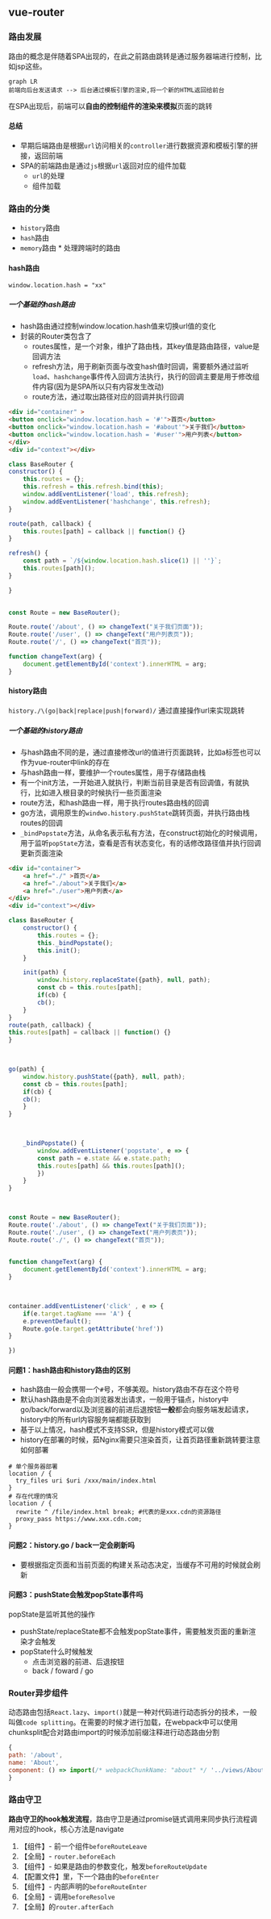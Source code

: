 ## vue-router

### 路由发展

路由的概念是伴随着SPA出现的，在此之前路由跳转是通过服务器端进行控制，比如jsp这些。

```mermaid
graph LR
前端向后台发送请求 --> 后台通过模板引擎的渲染,将一个新的HTML返回给前台
```

在SPA出现后，前端可以**自由的控制组件的渲染来模拟**页面的跳转

#### 总结

- 早期后端路由是根据``url``访问相关的``controller``进行数据资源和模板引擎的拼接，返回前端
- SPA的前端路由是通过`js`根据``url``返回对应的组件加载
  - ``url``的处理
  - 组件加载

### 路由的分类
- `history`路由
- `hash`路由
- `memory`路由 * 处理跨端时的路由
#### hash路由
`window.location.hash = "xx"`
##### 一个基础的hash路由
- hash路由通过控制window.location.hash值来切换url值的变化
- 封装的Router类包含了
	- routes属性，是一个对象，维护了路由栈，其key值是路由路径，value是回调方法
	- refresh方法，用于刷新页面与改变hash值时回调，需要额外通过监听`load`、`hashchange`事件传入回调方法执行，执行的回调主要是用于修改组件内容(因为是SPA所以只有内容发生改动)
	- route方法，通过取出路径对应的回调并执行回调
```html
<div id="container" >
<button onclick="window.location.hash = '#'">首页</button>
<button onclick="window.location.hash = '#about'">关于我们</button>
<button onclick="window.location.hash = '#user'">用户列表</button>
</div>
<div id="context"></div>
```

```js
class BaseRouter {
constructor() {
	this.routes = {};
	this.refresh = this.refresh.bind(this);
	window.addEventListener('load', this.refresh);
	window.addEventListener('hashchange', this.refresh);
}

route(path, callback) {
	this.routes[path] = callback || function() {}
}

refresh() {
	const path = `/${window.location.hash.slice(1) || ''}`;
	this.routes[path]();
}

}
  

const Route = new BaseRouter();

Route.route('/about', () => changeText("关于我们页面"));
Route.route('/user', () => changeText("用户列表页"));
Route.route('/', () => changeText("首页"));

function changeText(arg) {
	document.getElementById('context').innerHTML = arg;
}
```
#### history路由
`history./\(go|back|replace|push|forward)/`
通过直接操作url来实现跳转
##### 一个基础的history路由
- 与hash路由不同的是，通过直接修改url的值进行页面跳转，比如a标签也可以作为vue-router中link的存在
- 与hash路由一样，要维护一个routes属性，用于存储路由栈
- 有一个init方法，一开始进入就执行，判断当前目录是否有回调值，有就执行，比如进入根目录的时候执行一些页面渲染
- route方法，和hash路由一样，用于执行routes路由栈的回调
- go方法，调用原生的`windwo.history.pushState`跳转页面，并执行路由栈routes的回调
- `_bindPopstate`方法，从命名表示私有方法，在construct初始化的时候调用，用于监听`popState`方法，查看是否有状态变化，有的话修改路径值并执行回调更新页面渲染
```html
<div id="container">
	<a href="./" >首页</a>
	<a href="./about">关于我们</a>
	<a href="./user">用户列表</a>
</div>
<div id="context"></div>
```

```js
class BaseRouter {
	constructor() {
		this.routes = {};
		this._bindPopstate();
		this.init();
	}

	init(path) {
		window.history.replaceState({path}, null, path);
		const cb = this.routes[path];
		if(cb) {
		cb();
	}
}
route(path, callback) {
this.routes[path] = callback || function() {}
}

  

go(path) {
	window.history.pushState({path}, null, path);
	const cb = this.routes[path];
	if(cb) {
	cb();
	}
}

  

	_bindPopstate() {
		window.addEventListener('popstate', e => {
		const path = e.state && e.state.path;
		this.routes[path] && this.routes[path]();
		})
	}
}

  

const Route = new BaseRouter();
Route.route('./about', () => changeText("关于我们页面"));
Route.route('./user', () => changeText("用户列表页"));
Route.route('./', () => changeText("首页"));

  
function changeText(arg) {
	document.getElementById('context').innerHTML = arg;
}

  

container.addEventListener('click' , e => {
	if(e.target.tagName === 'A') {
	e.preventDefault();
	Route.go(e.target.getAttribute('href'))
}

})
```

#### 问题1：hash路由和history路由的区别
- hash路由一般会携带一个`#`号，不够美观。history路由不存在这个符号
- 默认hash路由是不会向浏览器发出请求，一般用于锚点，history中go/back/forward以及浏览器的前进后退按钮**一般**都会向服务端发起请求，history中的所有url内容服务端都能获取到
- 基于以上情况，hash模式不支持SSR，但是history模式可以做
- history在部署的时候，茹Nginx需要只渲染首页，让首页路径重新跳转要注意如何部署
```nginx
# 单个服务器部署
location / {
  try_files uri $uri /xxx/main/index.html
}
# 存在代理的情况
location / {
  rewrite ^ /file/index.html break; #代表的是xxx.cdn的资源路径
  proxy_pass https://www.xxx.cdn.com;
}
```

#### 问题2：history.go / back一定会刷新吗
- 要根据指定页面和当前页面的构建关系动态决定，当缓存不可用的时候就会刷新
#### 问题3：pushState会触发popState事件吗
popState是监听其他的操作
- pushState/replaceState都不会触发popState事件，需要触发页面的重新渲染才会触发
- popState什么时候触发
	- 点击浏览器的前进、后退按钮
	- back / foward / go

### Router异步组件
动态路由包括`React.lazy`、`import()`就是一种对代码进行动态拆分的技术，一般叫做`code splitting`。在需要的时候才进行加载，在webpack中可以使用chunksplit配合对路由import的时候添加前缀注释进行动态路由分割
```js
{
path: '/about',
name: 'About',
component: () => import(/* webpackChunkName: "about" */ '../views/About.vue')
}
```

### 路由守卫
**路由守卫的hook触发流程**，路由守卫是通过promise链式调用来同步执行流程调用对应的hook，核心方法是navigate
1. 【组件】- 前一个组件`beforeRouteLeave`
2. 【全局】- `router.beforeEach`
3. 【组件】- 如果是路由的参数变化，触发`beforeRouteUpdate`
4. 【配置文件】里，下一个路由的`beforeEnter`
5. 【组件】- 内部声明的`beforeRouteEnter`
6. 【全局】- 调用`beforeResolve`
7. 【全局】的`router.afterEach`
